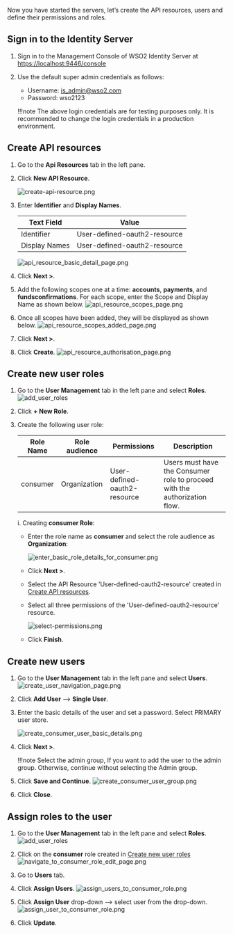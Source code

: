 Now you have started the servers, let’s create the API resources, users and define their permissions and roles.
 
## Sign in to the Identity Server
 
1. Sign in to the Management Console of WSO2 Identity Server at [https://localhost:9446/console](https://localhost:9446/console)

2. Use the default super admin credentials as follows:
    - Username: is_admin@wso2.com
    - Password: wso2123
    
    !!!note
        The above login credentials are for testing purposes only. It is recommended to change the login credentials in 
        a production environment.

## Create API resources

1. Go to the **Api Resources** tab in the left pane.
2. Click **New API Resource**.

   ![create-api-resource.png](../assets/img/get-started/quick-start-guide/create-api-resource.png)
    
3. Enter **Identifier** and **Display Names**.

   | Text Field    | Value                        | 
   |---------------|------------------------------|
   | Identifier    | User-defined-oauth2-resource |
   | Display Names | User-defined-oauth2-resource |

    ![api_resource_basic_detail_page.png](../assets/img/get-started/quick-start-guide/api_resource_basic_detail_page.png)

4. Click **Next >**.
5. Add the following scopes one at a time: **accounts**, **payments**, and **fundsconfirmations**. 
   For each scope, enter the Scope and Display Name as shown below.
    ![api_resource_scopes_page.png](../assets/img/get-started/quick-start-guide/api_resource_scopes_page.png)

6. Once all scopes have been added, they will be displayed as shown below.
    ![api_resource_scopes_added_page.png](../assets/img/get-started/quick-start-guide/api_resource_scopes_added_page.png)

7. Click **Next >**.
8. Click **Create**.
    ![api_resource_authorisation_page.png](../assets/img/get-started/quick-start-guide/api_resource_authorisation_page.png)

## Create new user roles

1. Go to the **User Management** tab in the left pane and select **Roles**. 
   ![add_user_roles](../assets/img/get-started/quick-start-guide/go-to-add-user-roles.png)
2. Click **+ New Role**.
3. Create the following user role:   
  
    | Role Name | Role audience  | Permissions                  | Description                                                               |
    |-----------|----------------|------------------------------|---------------------------------------------------------------------------|
    | consumer  | Organization   | User-defined-oauth2-resource | Users must have the Consumer role to proceed with the authorization flow. |
    
    i. Creating **consumer Role**:
    
      - Enter the role name as **consumer** and select the role audience as **Organization**:
      
        ![enter_basic_role_details_for_consumer.png](../assets/img/get-started/quick-start-guide/enter_basic_role_details_for_consumer.png)
      
      - Click **Next >**.
      
      - Select the API Resource 'User-defined-oauth2-resource' created in [Create API resources](#create-api-resources).
      - Select all three permissions of the 'User-defined-oauth2-resource' resource.
      
        ![select-permissions.png](../assets/img/get-started/quick-start-guide/select-permissions.png)
            
      - Click **Finish**.
 
## Create new users

1. Go to the **User Management** tab in the left pane and select **Users**.
   ![create_user_navigation_page.png](../assets/img/get-started/quick-start-guide/create_user_navigation_page.png)

2. Click **Add User** --> **Single User**.
3. Enter the basic details of the user and set a password. Select PRIMARY user store.

    ![create_consumer_user_basic_details.png](../assets/img/get-started/quick-start-guide/create_consumer_user_basic_details.png)

4. Click **Next >**.

    !!!note Select the admin group, If you want to add the user to the admin group. Otherwise, continue without selecting the Admin group.

5. Click **Save and Continue**.
    ![create_consumer_user_group.png](../assets/img/get-started/quick-start-guide/create_consumer_user_group.png)

6. Click **Close**.

## Assign roles to the user
1. Go to the **User Management** tab in the left pane and select **Roles**.
   ![add_user_roles](../assets/img/get-started/quick-start-guide/go-to-add-user-roles.png)

2. Click on the **consumer** role created in [Create new user roles](#create-new-user-roles)
    ![navigate_to_consumer_role_edit_page.png](../assets/img/get-started/quick-start-guide/navigate_to_consumer_role_edit_page.png)

3. Go to **Users** tab.
4. Click **Assign Users**.
    ![assign_users_to_consumer_role.png](../assets/img/get-started/quick-start-guide/assign_users_to_consumer_role.png)

5. Click **Assign User** drop-down --> select user from the drop-down.
    ![assign_user_to_consumer_role.png](../assets/img/get-started/quick-start-guide/assign_user_to_consumer_role.png)

6. Click **Update**.
